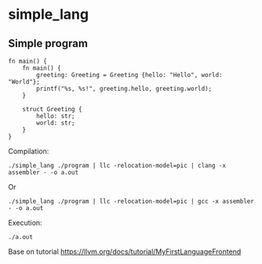 # simple_lang

## Simple program
```
fn main() {
    fn main() {
        greeting: Greeting = Greeting {hello: "Hello", world: "World"};
        printf("%s, %s!", greeting.hello, greeting.world);
    }

    struct Greeting {
        hello: str;
        world: str;
    }
}
```

Compilation:

```
./simple_lang ./program | llc -relocation-model=pic | clang -x assembler - -o a.out
```

Or

```
./simple_lang ./program | llc -relocation-model=pic | gcc -x assembler - -o a.out
```

Execution:

```
./a.out
```

Base on tutorial https://llvm.org/docs/tutorial/MyFirstLanguageFrontend